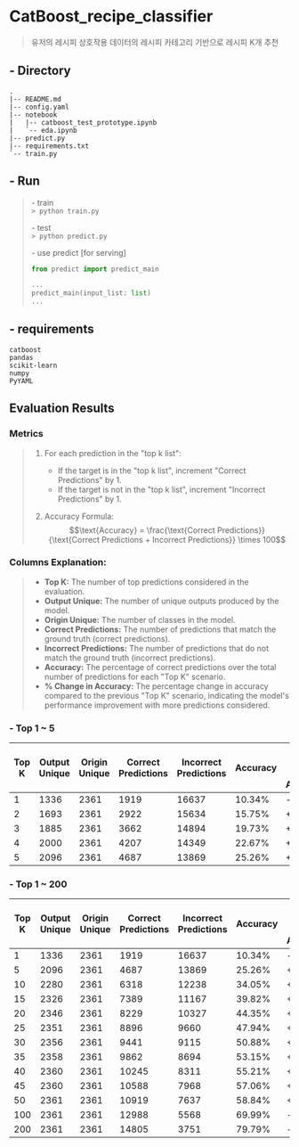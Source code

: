 # CatBoost_recipe_classifier

> 유저의 레시피 상호작용 데이터의 레시피 카테고리 기반으로 레시피 K개 추천 

## - Directory

```
.
|-- README.md
|-- config.yaml
|-- notebook
|   |-- catboost_test_prototype.ipynb
|   `-- eda.ipynb
|-- predict.py
|-- requirements.txt
`-- train.py
```

## - Run

> \- train  
> `> python train.py`
>
> \- test  
> `> python predict.py`
>
> \- use predict [for serving]  
> ```python
> from predict import predict_main
>
> ...
> predict_main(input_list: list)
> ...
>
> ```
>

## - requirements
```
catboost
pandas
scikit-learn
numpy
PyYAML
```


## Evaluation Results

### Metrics
> 1. For each prediction in the "top k list":  
>       - If the target is in the "top k list", increment "Correct Predictions" by 1.  
>       - If the target is not in the "top k list", increment "Incorrect Predictions" by 1.
>
> 2. Accuracy Formula:
> $$\text{Accuracy} = \frac{\text{Correct Predictions}}{\text{Correct Predictions + Incorrect Predictions}} \times 100$$


### Columns Explanation:
> - **Top K:** The number of top predictions considered in the evaluation.
> - **Output Unique:** The number of unique outputs produced by the model.
> - **Origin Unique:** The number of classes in the model.
> - **Correct Predictions:** The number of predictions that match the ground truth (correct predictions).
> - **Incorrect Predictions:** The number of predictions that do not match the ground truth (incorrect predictions).
> - **Accuracy:** The percentage of correct predictions over the total number of predictions for each "Top K" scenario.
> - **% Change in Accuracy:** The percentage change in accuracy compared to the previous "Top K" scenario, indicating the model's performance improvement with more predictions considered.


### \- Top 1 ~ 5
| Top K | Output Unique | Origin Unique | Correct Predictions | Incorrect Predictions | Accuracy | % Change in Accuracy |
|-------|---------------|---------------|--------------------|----------------------|----------|---------------------|
| 1     | 1336          | 2361          | 1919               | 16637                | 10.34%   | -                   |
| 2     | 1693          | 2361          | 2922               | 15634                | 15.75%   | +5.41%              |
| 3     | 1885          | 2361          | 3662               | 14894                | 19.73%   | +3.98%              |
| 4     | 2000          | 2361          | 4207               | 14349                | 22.67%   | +2.94%              |
| 5     | 2096          | 2361          | 4687               | 13869                | 25.26%   | +2.59%              |

### \- Top 1 ~ 200
| Top K | Output Unique | Origin Unique | Correct Predictions | Incorrect Predictions | Accuracy | % Change in Accuracy |
|-------|---------------|---------------|--------------------|----------------------|----------|---------------------|
| 1     | 1336          | 2361          | 1919               | 16637                | 10.34%   | -                   |
| 5     | 2096          | 2361          | 4687               | 13869                | 25.26%   | +14.92%             |
| 10    | 2280          | 2361          | 6318               | 12238                | 34.05%   | +8.79%              |
| 15    | 2326          | 2361          | 7389               | 11167                | 39.82%   | +5.77%              |
| 20    | 2346          | 2361          | 8229               | 10327                | 44.35%   | +4.53%              |
| 25    | 2351          | 2361          | 8896               | 9660                 | 47.94%   | +3.59%              |
| 30    | 2356          | 2361          | 9441               | 9115                 | 50.88%   | +2.94%              |
| 35    | 2358          | 2361          | 9862               | 8694                 | 53.15%   | +2.27%              |
| 40    | 2360          | 2361          | 10245              | 8311                 | 55.21%   | +2.06%              |
| 45    | 2360          | 2361          | 10588              | 7968                 | 57.06%   | +1.85%              |
| 50    | 2361          | 2361          | 10919              | 7637                 | 58.84%   | +1.78%              |
| 100   | 2361          | 2361          | 12988              | 5568                 | 69.99%   | -                   |
| 200   | 2361          | 2361          | 14805              | 3751                 | 79.79%   | -                   |


